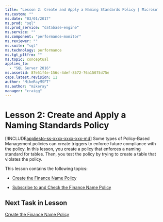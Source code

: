 ```yaml
---
title: "Lesson 2: Create and Apply a Naming Standards Policy | Microsoft Docs"
ms.custom: ""
ms.date: "03/01/2017"
ms.prod: "sql"
ms.prod_service: "database-engine"
ms.service: ""
ms.component: "performance-monitor"
ms.reviewer: ""
ms.suite: "sql"
ms.technology: performance
ms.tgt_pltfrm: ""
ms.topic: conceptual
applies_to: 
  - "SQL Server 2016"
ms.assetid: 87e51f4e-156c-4def-8572-76a15075d75e
caps.latest.revision: 11
author: "MikeRayMSFT"
ms.author: "mikeray"
manager: "craigg"
---
```

# Lesson 2: Create and Apply a Naming Standards Policy
[!INCLUDE[appliesto-ss-xxxx-xxxx-xxx-md](../../includes/appliesto-ss-xxxx-xxxx-xxx-md.md)]
Some types of Policy-Based Management policies can create triggers to enforce future compliance with the policy. In this lesson, you create a policy that enforces a naming standard for tables. Then, you test the policy by trying to create a table that violates the policy.  
  
This lesson contains the following topics:  
  
-   [Create the Finance Name Policy](../../relational-databases/policy-based-management/lesson-2-1-create-the-finance-name-policy.md)  
  
-   [Subscribe to and Check the Finance Name Policy](../../relational-databases/policy-based-management/lesson-2-2-subscribe-to-and-check-the-finance-name-policy.md)  
  
## Next Task in Lesson  
[Create the Finance Name Policy](../../relational-databases/policy-based-management/lesson-2-1-create-the-finance-name-policy.md)  
  
  
  
